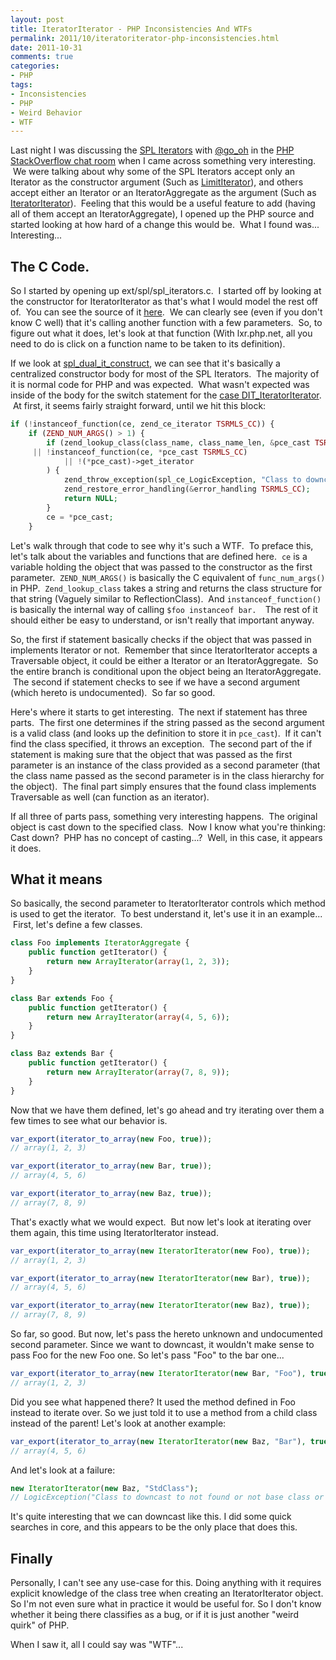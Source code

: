 ```yaml
---
layout: post
title: IteratorIterator - PHP Inconsistencies And WTFs
permalink: 2011/10/iteratoriterator-php-inconsistencies.html
date: 2011-10-31
comments: true
categories:
- PHP
tags:
- Inconsistencies
- PHP
- Weird Behavior
- WTF
---
```


Last night I was discussing the [SPL Iterators](http://us2.php.net/manual/en/spl.iterators.php) with [@go_oh](http://twitter.com/#!/go_oh) in the [PHP StackOverflow chat room](http://chat.stackoverflow.com/rooms/11/php) when I came across something very interesting.  We were talking about why some of the SPL Iterators accept only an Iterator as the constructor argument (Such as [LimitIterator](http://us2.php.net/manual/en/class.limititerator.php)), and others accept either an Iterator or an IteratorAggregate as the argument (Such as [IteratorIterator](http://us2.php.net/manual/en/class.iteratoriterator.php)).  Feeling that this would be a useful feature to add (having all of them accept an IteratorAggregate), I opened up the PHP source and started looking at how hard of a change this would be.  What I found was... Interesting...

<!--more-->
## The C Code.



So I started by opening up ext/spl/spl_iterators.c.  I started off by looking at the constructor for IteratorIterator as that's what I would model the rest off of.  You can see the source of it [here](http://lxr.php.net/xref/PHP_5_3/ext/spl/spl_iterators.c#2908).  We can clearly see (even if you don't know C well) that it's calling another function with a few parameters.  So, to figure out what it does, let's look at that function (With lxr.php.net, all you need to do is click on a function name to be taken to its definition).


If we look at [spl_dual_it_construct](http://lxr.php.net/xref/PHP_5_3/ext/spl/spl_iterators.c#spl_dual_it_construct), we can see that it's basically a centralized constructor body for most of the SPL Iterators.  The majority of it is normal code for PHP and was expected.  What wasn't expected was inside of the body for the switch statement for the [case DIT_IteratorIterator](http://lxr.php.net/xref/PHP_5_3/ext/spl/spl_iterators.c#1418).  At first, it seems fairly straight forward, until we hit this block:

```php
if (!instanceof_function(ce, zend_ce_iterator TSRMLS_CC)) {
    if (ZEND_NUM_ARGS() > 1) {
        if (zend_lookup_class(class_name, class_name_len, &pce_cast TSRMLS_CC) == FAILURE 
     || !instanceof_function(ce, *pce_cast TSRMLS_CC)
            || !(*pce_cast)->get_iterator
        ) {
            zend_throw_exception(spl_ce_LogicException, "Class to downcast to not found or not base class or does not implement Traversable", 0 TSRMLS_CC);
            zend_restore_error_handling(&error_handling TSRMLS_CC);
            return NULL;
        }
        ce = *pce_cast;
    }

```


Let's walk through that code to see why it's such a WTF.  To preface this, let's talk about the variables and functions that are defined here.  ``ce`` is a variable holding the object that was passed to the constructor as the first parameter.  `ZEND_NUM_ARGS()` is basically the C equivalent of `func_num_args()` in PHP.  `Zend_lookup_class` takes a string and returns the class structure for that string (Vaguely similar to ReflectionClass).  And `instanceof_function()` is basically the internal way of calling `$foo instanceof bar.  `The rest of it should either be easy to understand, or isn't really that important anyway.


So, the first if statement basically checks if the object that was passed in implements Iterator or not.  Remember that since IteratorIterator accepts a Traversable object, it could be either a Iterator or an IteratorAggregate.  So the entire branch is conditional upon the object being an IteratorAggregate.  The second if statement checks to see if we have a second argument (which hereto is undocumented).  So far so good.


Here's where it starts to get interesting.  The next if statement has three parts.  The first one determines if the string passed as the second argument is a valid class (and looks up the definition to store it in `pce_cast`).  If it can't find the class specified, it throws an exception.  The second part of the if statement is making sure that the object that was passed as the first parameter is an instance of the class provided as a second parameter (that the class name passed as the second parameter is in the class hierarchy for the object).  The final part simply ensures that the found class implements Traversable as well (can function as an iterator).


If all three of parts pass, something very interesting happens.  The original object is cast down to the specified class.  Now I know what you're thinking: Cast down?  PHP has no concept of casting...?  Well, in this case, it appears it does.

## What it means

So basically, the second parameter to IteratorIterator controls which method is used to get the iterator.  To best understand it, let's use it in an example...  First, let's define a few classes.
```php
class Foo implements IteratorAggregate {
    public function getIterator() {
        return new ArrayIterator(array(1, 2, 3));
    }
}

class Bar extends Foo {
    public function getIterator() {
        return new ArrayIterator(array(4, 5, 6));
    }
}

class Baz extends Bar {
    public function getIterator() {
        return new ArrayIterator(array(7, 8, 9));
    }
}

```


Now that we have them defined, let's go ahead and try iterating over them a few times to see what our behavior is.
```php
var_export(iterator_to_array(new Foo, true));
// array(1, 2, 3)

var_export(iterator_to_array(new Bar, true));
// array(4, 5, 6)

var_export(iterator_to_array(new Baz, true));
// array(7, 8, 9)

```


That's exactly what we would expect.  But now let's look at iterating over them again, this time using IteratorIterator instead.
```php
var_export(iterator_to_array(new IteratorIterator(new Foo), true));
// array(1, 2, 3)

var_export(iterator_to_array(new IteratorIterator(new Bar), true));
// array(4, 5, 6)

var_export(iterator_to_array(new IteratorIterator(new Baz), true));
// array(7, 8, 9)

```


So far, so good.  But now, let's pass the hereto unknown and undocumented second parameter.  Since we want to downcast, it wouldn't make sense to pass Foo for the new Foo one.  So let's pass "Foo" to the bar one...
```php
var_export(iterator_to_array(new IteratorIterator(new Bar, "Foo"), true));
// array(1, 2, 3)

```


Did you see what happened there?  It used the method defined in Foo instead to iterate over.  So we just told it to use a method from a child class instead of the parent!  Let's look at another example: 
```php
var_export(iterator_to_array(new IteratorIterator(new Baz, "Bar"), true));
// array(4, 5, 6)

```


And let's look at a failure:


```php
new IteratorIterator(new Baz, "StdClass");
// LogicException("Class to downcast to not found or not base class or does not implement Traversable")

```

It's quite interesting that we can downcast like this.  I did some quick searches in core, and this appears to be the only place that does this.

## Finally

Personally, I can't see any use-case for this.  Doing anything with it requires explicit knowledge of the class tree when creating an IteratorIterator object.  So I'm not even sure what in practice it would be useful for.  So I don't know whether it being there classifies as a bug, or if it is just another "weird quirk" of PHP.  



When I saw it, all I could say was "WTF"...
